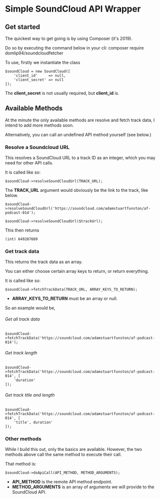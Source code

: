 # Simple SoundCloud API Wrapper

## Get started

The quickest way to get going is by using Composer (it's 2019).

Do so by executing the command below in your cli:
    composer require domlip94/soundcloudfetcher


To use, firstly we instantiate the class

    $soundCloud = new SoundCloud([
        'client_id'     => null,
        'client_secret' => null
    ]);
    
The **client_secret** is not usually required, but **client_id** is.

## Available Methods

At the minute the only available methods are resolve and fetch track data, I intend to add more methods soon.

Alternatively, you can call an undefined API method yourself (see below.)


### Resolve a Soundcloud URL

This resolves a SoundCloud URL to a track ID as an integer, which you may need for other API calls. 

It is called like so:

    $soundCloud->resolveSoundCloudUrl(TRACK_URL);

The **TRACK_URL** argument would obviously be the link to the track, like below.

    $soundCloud->resolveSoundCloudUrl('https://soundcloud.com/adamstuartfunston/af-podcast-014');

    $soundCloud->resolveSoundCloudUrl($trackUrl);
    
This then returns

    (int) 649287689
    
### Get track data

This returns the track data as an array.

You can either choose certain array keys to return, or return everything.

It is called like so:

    $soundCloud->fetchTrackData(TRACK_URL, ARRAY_KEYS_TO_RETURN);

- **ARRAY_KEYS_TO_RETURN** must be an array or null.

So an example would be,

###### Get all track data
    $soundCloud->fetchTrackData('https://soundcloud.com/adamstuartfunston/af-podcast-014');

###### Get track length
    $soundCloud->fetchTrackData('https://soundcloud.com/adamstuartfunston/af-podcast-014', [
        'duration'
    ]);
        
###### Get track title and length
   
    $soundCloud->fetchTrackData('https://soundcloud.com/adamstuartfunston/af-podcast-014', [
        'title', duration'
    ]);
        
        
### Other methods

While I build this out, only the basics are available. However, the two methods above call the same method to execute their call.

That method is:

    $soundCloud->doApiCall(API_METHOD, METHOD_ARGUMENTS);
    
- **API_METHOD** is the remote API method endpoint.
- **METHOD_ARGUMENTS** is an array of arguments we will provide to the SoundCloud API.
        